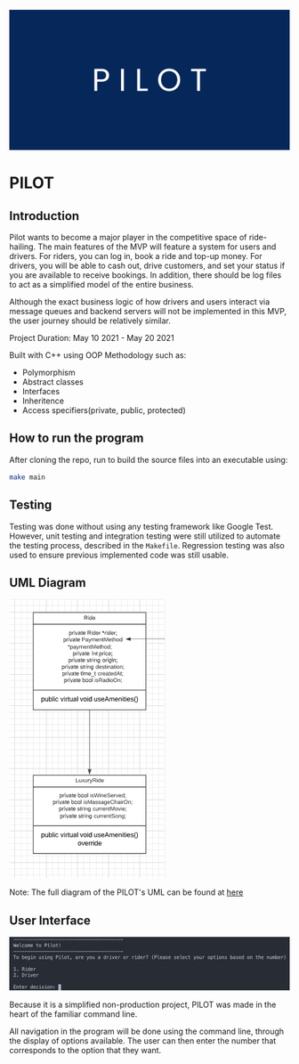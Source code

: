 ![Logo](repo/background.png)

# PILOT

## Introduction

Pilot wants to become a major player in the competitive space of ride-hailing. The main features of the MVP will feature a system for users and drivers. For riders, you can log in, book a ride and top-up money. For drivers, you will be able to cash out, drive customers, and set your status if you are available to receive bookings. In addition, there should be log files to act as a simplified model of the entire business.

Although the exact business logic of how drivers and users interact via message queues and backend servers will not be implemented in this MVP, the user journey should be relatively similar.

Project Duration: May 10 2021 - May 20 2021

Built with C++ using OOP Methodology such as:
- Polymorphism
- Abstract classes
- Interfaces
- Inheritence
- Access specifiers(private, public, protected)

## How to run the program

After cloning the repo, run to build the source files into an executable using:

```bash
make main
```

## Testing

Testing was done without using any testing framework like Google Test. However, unit testing and integration testing were still utilized to automate the testing process, described in the `Makefile`. Regression testing was also used to ensure previous implemented code was still usable.

## UML Diagram

![UML](repo/UML.png)

Note: The full diagram of the PILOT's UML can be found at [here](https://lucid.app/lucidchart/dec30d7e-0ad9-40ee-95d4-2998491a5844/view) 

## User Interface

![UI](repo/UI.png)

Because it is a simplified non-production project, PILOT was made in the heart of the familiar command line.

All navigation in the program will be done using the command line, through the display of options available. The user can then enter the number that corresponds to the option that they want.


